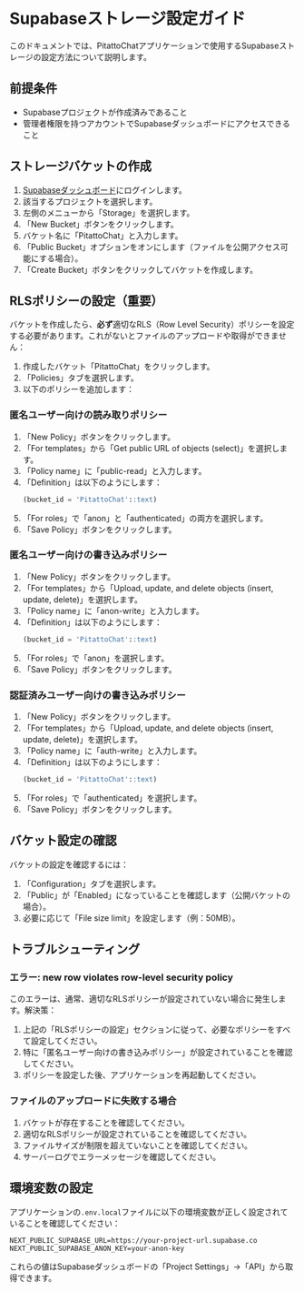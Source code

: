 # Supabaseストレージ設定ガイド

このドキュメントでは、PitattoChatアプリケーションで使用するSupabaseストレージの設定方法について説明します。

## 前提条件

- Supabaseプロジェクトが作成済みであること
- 管理者権限を持つアカウントでSupabaseダッシュボードにアクセスできること

## ストレージバケットの作成

1. [Supabaseダッシュボード](https://app.supabase.io/)にログインします。
2. 該当するプロジェクトを選択します。
3. 左側のメニューから「Storage」を選択します。
4. 「New Bucket」ボタンをクリックします。
5. バケット名に「PitattoChat」と入力します。
6. 「Public Bucket」オプションをオンにします（ファイルを公開アクセス可能にする場合）。
7. 「Create Bucket」ボタンをクリックしてバケットを作成します。

## RLSポリシーの設定（重要）

バケットを作成したら、**必ず**適切なRLS（Row Level Security）ポリシーを設定する必要があります。これがないとファイルのアップロードや取得ができません：

1. 作成したバケット「PitattoChat」をクリックします。
2. 「Policies」タブを選択します。
3. 以下のポリシーを追加します：

### 匿名ユーザー向けの読み取りポリシー

1. 「New Policy」ボタンをクリックします。
2. 「For templates」から「Get public URL of objects (select)」を選択します。
3. 「Policy name」に「public-read」と入力します。
4. 「Definition」は以下のようにします：
   ```sql
   (bucket_id = 'PitattoChat'::text)
   ```
5. 「For roles」で「anon」と「authenticated」の両方を選択します。
6. 「Save Policy」ボタンをクリックします。

### 匿名ユーザー向けの書き込みポリシー

1. 「New Policy」ボタンをクリックします。
2. 「For templates」から「Upload, update, and delete objects (insert, update, delete)」を選択します。
3. 「Policy name」に「anon-write」と入力します。
4. 「Definition」は以下のようにします：
   ```sql
   (bucket_id = 'PitattoChat'::text)
   ```
5. 「For roles」で「anon」を選択します。
6. 「Save Policy」ボタンをクリックします。

### 認証済みユーザー向けの書き込みポリシー

1. 「New Policy」ボタンをクリックします。
2. 「For templates」から「Upload, update, and delete objects (insert, update, delete)」を選択します。
3. 「Policy name」に「auth-write」と入力します。
4. 「Definition」は以下のようにします：
   ```sql
   (bucket_id = 'PitattoChat'::text)
   ```
5. 「For roles」で「authenticated」を選択します。
6. 「Save Policy」ボタンをクリックします。

## バケット設定の確認

バケットの設定を確認するには：

1. 「Configuration」タブを選択します。
2. 「Public」が「Enabled」になっていることを確認します（公開バケットの場合）。
3. 必要に応じて「File size limit」を設定します（例：50MB）。

## トラブルシューティング

### エラー: new row violates row-level security policy

このエラーは、通常、適切なRLSポリシーが設定されていない場合に発生します。解決策：

1. 上記の「RLSポリシーの設定」セクションに従って、必要なポリシーをすべて設定してください。
2. 特に「匿名ユーザー向けの書き込みポリシー」が設定されていることを確認してください。
3. ポリシーを設定した後、アプリケーションを再起動してください。

### ファイルのアップロードに失敗する場合

1. バケットが存在することを確認してください。
2. 適切なRLSポリシーが設定されていることを確認してください。
3. ファイルサイズが制限を超えていないことを確認してください。
4. サーバーログでエラーメッセージを確認してください。

## 環境変数の設定

アプリケーションの`.env.local`ファイルに以下の環境変数が正しく設定されていることを確認してください：

```
NEXT_PUBLIC_SUPABASE_URL=https://your-project-url.supabase.co
NEXT_PUBLIC_SUPABASE_ANON_KEY=your-anon-key
```

これらの値はSupabaseダッシュボードの「Project Settings」→「API」から取得できます。 